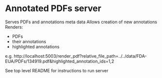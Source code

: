 # Annotated PDFs server

Serves PDFs and annotations meta data
Allows creation of new annotations
Renders:
* PDFs
* their annotations
* highlighted annotations

e.g. http://localhost:5003/render_pdf?relative_file_path=../../data/FDA-EUA/PDFs/134919.pdf&highlighted_annotation_ids=1,2

See top level README for instructions to run server
